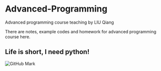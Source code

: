 # Advanced-Programming
Advanced programming course teaching by LIU Qiang

There are notes, example codes and homework for advanced programming course here.

## Life is short, I need python!
![GitHub Mark](http://github.global.ssl.fastly.net/images/modules/logos_page/GitHub-Mark.png "GitHub Mark")
